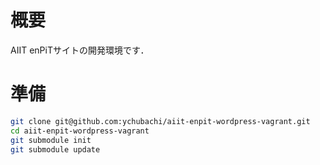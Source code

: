 # 概要
  AIIT enPiTサイトの開発環境です．

# 準備

```bash
git clone git@github.com:ychubachi/aiit-enpit-wordpress-vagrant.git
cd aiit-enpit-wordpress-vagrant
git submodule init
git submodule update
```
